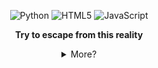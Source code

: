 <p align="center">
    <img alt="Python" src="https://img.shields.io/badge/Python-A348A6.svg?style=for-the-badge&logo=python&logoColor=white"/>
    <img alt="HTML5" src="https://img.shields.io/badge/HTML5-9075D8?style=for-the-badge&logo=html5&logoColor=white"/>
    <img alt="JavaScript" src="https://img.shields.io/badge/JavaScript-A348A6?style=for-the-badge&logo=javascript&logoColor=white"/>
</p>

<p align="center">
    <b>Try to escape from this reality</b>
</p>

<details align="center">
<summary>More?</summary>
<img src="https://media.tenor.com/Su-TFY-1OnoAAAAC/jshk-jibaku-shounen-hanako-kun.gif" align="right" width="310px">
<br>Yo! I'm P3RFECT, I'm a Human 😸 who loves Computer🖥️, Coding⌨️ & Anime🎍
<br><br>
I'm a Programmer who learns about computer codes for his Hobby and watches anime to escape from this reality

<p align="center">
        <img alt="Top Language" src="https://github-readme-stats.vercel.app/api?username=P3RFECT01&show_icons=true&theme=radical" height="120"/>
    </a>
        <img alt="GitHub Stats" src="https://github-readme-stats.vercel.app/api/top-langs/?username=P3RFECT01&layout=compact&theme=radical" height="120"/>
    </a>
</p>

<!-- Inspired from billyeatcookies [https://github.com/billyeatcookies] -->
